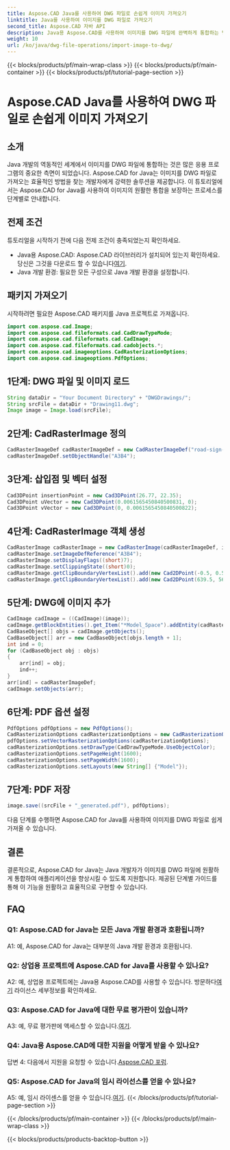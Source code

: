 ```yaml
---
title: Aspose.CAD Java를 사용하여 DWG 파일로 손쉽게 이미지 가져오기
linktitle: Java를 사용하여 이미지를 DWG 파일로 가져오기
second_title: Aspose.CAD 자바 API
description: Java용 Aspose.CAD를 사용하여 이미지를 DWG 파일에 완벽하게 통합하는 방법을 살펴보세요. 효율적인 개발을 위해 단계별 가이드를 따르세요.
weight: 10
url: /ko/java/dwg-file-operations/import-image-to-dwg/
---
```


{{< blocks/products/pf/main-wrap-class >}}
{{< blocks/products/pf/main-container >}}
{{< blocks/products/pf/tutorial-page-section >}}

# Aspose.CAD Java를 사용하여 DWG 파일로 손쉽게 이미지 가져오기

## 소개

Java 개발의 역동적인 세계에서 이미지를 DWG 파일에 통합하는 것은 많은 응용 프로그램의 중요한 측면이 되었습니다. Aspose.CAD for Java는 이미지를 DWG 파일로 가져오는 효율적인 방법을 찾는 개발자에게 강력한 솔루션을 제공합니다. 이 튜토리얼에서는 Aspose.CAD for Java를 사용하여 이미지의 원활한 통합을 보장하는 프로세스를 단계별로 안내합니다.

## 전제 조건

튜토리얼을 시작하기 전에 다음 전제 조건이 충족되었는지 확인하세요.
- Java용 Aspose.CAD: Aspose.CAD 라이브러리가 설치되어 있는지 확인하세요. 당신은 그것을 다운로드 할 수 있습니다[여기](https://releases.aspose.com/cad/java/).
- Java 개발 환경: 필요한 모든 구성으로 Java 개발 환경을 설정합니다.

## 패키지 가져오기

시작하려면 필요한 Aspose.CAD 패키지를 Java 프로젝트로 가져옵니다.

```java
import com.aspose.cad.Image;
import com.aspose.cad.fileformats.cad.CadDrawTypeMode;
import com.aspose.cad.fileformats.cad.CadImage;
import com.aspose.cad.fileformats.cad.cadobjects.*;
import com.aspose.cad.imageoptions.CadRasterizationOptions;
import com.aspose.cad.imageoptions.PdfOptions;
```

## 1단계: DWG 파일 및 이미지 로드

```java
String dataDir = "Your Document Directory" + "DWGDrawings/";
String srcFile = dataDir + "Drawing11.dwg";
Image image = Image.load(srcFile);
```

## 2단계: CadRasterImage 정의

```java
CadRasterImageDef cadRasterImageDef = new CadRasterImageDef("road-sign-custom.png", 640, 562);
cadRasterImageDef.setObjectHandle("A3B4");
```

## 3단계: 삽입점 및 벡터 설정

```java
Cad3DPoint insertionPoint = new Cad3DPoint(26.77, 22.35);
Cad3DPoint uVector = new Cad3DPoint(0.0061565450840500831, 0);
Cad3DPoint vVector = new Cad3DPoint(0, 0.0061565450840500822);
```

## 4단계: CadRasterImage 객체 생성

```java
CadRasterImage cadRasterImage = new CadRasterImage(cadRasterImageDef, insertionPoint, uVector, vVector);
cadRasterImage.setImageDefReference("A3B4");
cadRasterImage.setDisplayFlags((short)7);
cadRasterImage.setClippingState((short)0);
cadRasterImage.getClipBoundaryVertexList().add(new Cad2DPoint(-0.5, 0.5));
cadRasterImage.getClipBoundaryVertexList().add(new Cad2DPoint(639.5, 561.5));
```

## 5단계: DWG에 이미지 추가

```java
CadImage cadImage = ((CadImage)(image));
cadImage.getBlockEntities().get_Item("*Model_Space").addEntity(cadRasterImage);
CadBaseObject[] objs = cadImage.getObjects();
CadBaseObject[] arr = new CadBaseObject[objs.length + 1];
int ind = 0;
for (CadBaseObject obj : objs)
{
    arr[ind] = obj;
    ind++;
}
arr[ind] = cadRasterImageDef;
cadImage.setObjects(arr);
```

## 6단계: PDF 옵션 설정

```java
PdfOptions pdfOptions = new PdfOptions();
CadRasterizationOptions cadRasterizationOptions = new CadRasterizationOptions();
pdfOptions.setVectorRasterizationOptions(cadRasterizationOptions);
cadRasterizationOptions.setDrawType(CadDrawTypeMode.UseObjectColor);
cadRasterizationOptions.setPageHeight(1600);
cadRasterizationOptions.setPageWidth(1600);
cadRasterizationOptions.setLayouts(new String[] {"Model"});
```

## 7단계: PDF 저장

```java
image.save((srcFile + "_generated.pdf"), pdfOptions);
```

다음 단계를 수행하면 Aspose.CAD for Java를 사용하여 이미지를 DWG 파일로 쉽게 가져올 수 있습니다.

## 결론

결론적으로, Aspose.CAD for Java는 Java 개발자가 이미지를 DWG 파일에 원활하게 통합하여 애플리케이션을 향상시킬 수 있도록 지원합니다. 제공된 단계별 가이드를 통해 이 기능을 원활하고 효율적으로 구현할 수 있습니다.

## FAQ

### Q1: Aspose.CAD for Java는 모든 Java 개발 환경과 호환됩니까?

A1: 예, Aspose.CAD for Java는 대부분의 Java 개발 환경과 호환됩니다.

### Q2: 상업용 프로젝트에 Aspose.CAD for Java를 사용할 수 있나요?

 A2: 예, 상업용 프로젝트에는 Java용 Aspose.CAD를 사용할 수 있습니다. 방문하다[여기](https://purchase.aspose.com/buy) 라이선스 세부정보를 확인하세요.

### Q3: Aspose.CAD for Java에 대한 무료 평가판이 있습니까?

 A3: 예, 무료 평가판에 액세스할 수 있습니다.[여기](https://releases.aspose.com/).

### Q4: Java용 Aspose.CAD에 대한 지원을 어떻게 받을 수 있나요?

 답변 4: 다음에서 지원을 요청할 수 있습니다.[Aspose.CAD 포럼](https://forum.aspose.com/c/cad/19).

### Q5: Aspose.CAD for Java의 임시 라이선스를 얻을 수 있나요?

 A5: 예, 임시 라이센스를 얻을 수 있습니다.[여기](https://purchase.aspose.com/temporary-license/).
{{< /blocks/products/pf/tutorial-page-section >}}

{{< /blocks/products/pf/main-container >}}
{{< /blocks/products/pf/main-wrap-class >}}

{{< blocks/products/products-backtop-button >}}

